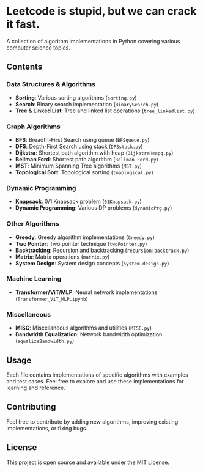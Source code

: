 # Leetcode is stupid, but we can crack it fast.

A collection of algorithm implementations in Python covering various computer science topics.

## Contents

### Data Structures & Algorithms
- **Sorting**: Various sorting algorithms (`sorting.py`)
- **Search**: Binary search implementation (`BinarySearch.py`)
- **Tree & Linked List**: Tree and linked list operations (`tree_linkedlist.py`)

### Graph Algorithms
- **BFS**: Breadth-First Search using queue (`BFSqueue.py`)
- **DFS**: Depth-First Search using stack (`DFSstack.py`)
- **Dijkstra**: Shortest path algorithm with heap (`DijkstraHeapq.py`)
- **Bellman Ford**: Shortest path algorithm (`Bellman Ford.py`)
- **MST**: Minimum Spanning Tree algorithms (`MST.py`)
- **Topological Sort**: Topological sorting (`topological.py`)

### Dynamic Programming
- **Knapsack**: 0/1 Knapsack problem (`01Knapsack.py`)
- **Dynamic Programming**: Various DP problems (`dynamicPrg.py`)

### Other Algorithms
- **Greedy**: Greedy algorithm implementations (`Greedy.py`)
- **Two Pointer**: Two pointer technique (`twoPointer.py`)
- **Backtracking**: Recursion and backtracking (`recursion:backtrack.py`)
- **Matrix**: Matrix operations (`matrix.py`)
- **System Design**: System design concepts (`system design.py`)

### Machine Learning
- **Transformer/ViT/MLP**: Neural network implementations (`Transformer_ViT_MLP.ipynb`)

### Miscellaneous
- **MISC**: Miscellaneous algorithms and utilities (`MISC.py`)
- **Bandwidth Equalization**: Network bandwidth optimization (`equalizeBandwidth.py`)

## Usage

Each file contains implementations of specific algorithms with examples and test cases. Feel free to explore and use these implementations for learning and reference.

## Contributing

Feel free to contribute by adding new algorithms, improving existing implementations, or fixing bugs.

## License

This project is open source and available under the MIT License.
